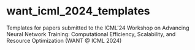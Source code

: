 # want_icml_2024_templates
Templates for papers submitted to the ICML'24 Workshop on Advancing Neural Network Training: Computational Efficiency, Scalability, and Resource Optimization (WANT @ ICML 2024)
